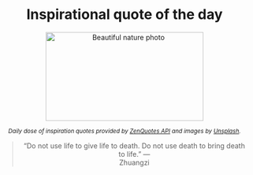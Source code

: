 
<div align="center">

# Inspirational quote of the day

<img src="./data/photo.jpeg" alt="Beautiful nature photo" width="320" height="180">

<sub><i>Daily dose of inspiration quotes provided by [ZenQuotes API](https://zenquotes.io/) and images by [Unsplash](https://unsplash.com/).</i></sub>


<blockquote>&ldquo;Do not use life to give life to death. Do not use death to bring death to life.&rdquo; &mdash; <footer>Zhuangzi</footer></blockquote>

</div>
